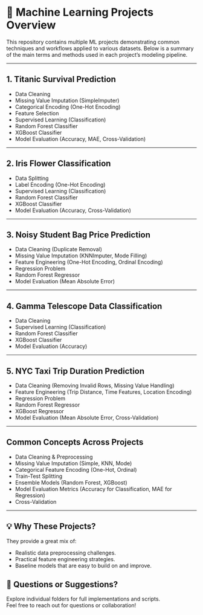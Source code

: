 # 🚀 Machine Learning Projects Overview

This repository contains multiple ML projects demonstrating common techniques and workflows applied to various datasets. Below is a summary of the main terms and methods used in each project’s modeling pipeline.

---

## 1. Titanic Survival Prediction  
- Data Cleaning  
- Missing Value Imputation (SimpleImputer)  
- Categorical Encoding (One-Hot Encoding)  
- Feature Selection  
- Supervised Learning (Classification)  
- Random Forest Classifier  
- XGBoost Classifier  
- Model Evaluation (Accuracy, MAE, Cross-Validation)  

---

## 2. Iris Flower Classification  
- Data Splitting  
- Label Encoding (One-Hot Encoding)  
- Supervised Learning (Classification)  
- Random Forest Classifier  
- XGBoost Classifier  
- Model Evaluation (Accuracy, Cross-Validation)  

---

## 3. Noisy Student Bag Price Prediction  
- Data Cleaning (Duplicate Removal)  
- Missing Value Imputation (KNNImputer, Mode Filling)  
- Feature Engineering (One-Hot Encoding, Ordinal Encoding)  
- Regression Problem  
- Random Forest Regressor  
- Model Evaluation (Mean Absolute Error)  

---

## 4. Gamma Telescope Data Classification  
- Data Cleaning  
- Supervised Learning (Classification)  
- Random Forest Classifier  
- XGBoost Classifier  
- Model Evaluation (Accuracy)  

---

## 5. NYC Taxi Trip Duration Prediction  
- Data Cleaning (Removing Invalid Rows, Missing Value Handling)  
- Feature Engineering (Trip Distance, Time Features, Location Encoding)  
- Regression Problem  
- Random Forest Regressor  
- XGBoost Regressor  
- Model Evaluation (Mean Absolute Error, Cross-Validation)  

---

## Common Concepts Across Projects  
- Data Cleaning & Preprocessing  
- Missing Value Imputation (Simple, KNN, Mode)  
- Categorical Feature Encoding (One-Hot, Ordinal)  
- Train-Test Splitting  
- Ensemble Models (Random Forest, XGBoost)  
- Model Evaluation Metrics (Accuracy for Classification, MAE for Regression)  
- Cross-Validation  

---

## 💡 Why These Projects?

They provide a great mix of:
- Realistic data preprocessing challenges.
- Practical feature engineering strategies.
- Baseline models that are easy to build on and improve.


## 🤝 Questions or Suggestions?
Explore individual folders for full implementations and scripts.  
Feel free to reach out for questions or collaboration!

